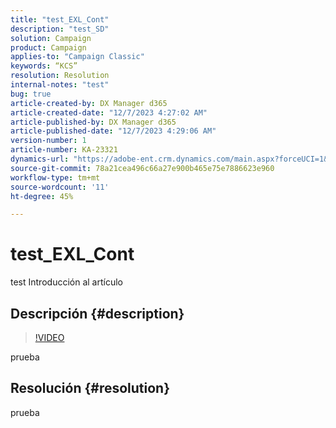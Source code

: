 ```yaml
---
title: "test_EXL_Cont"
description: "test_SD"
solution: Campaign
product: Campaign
applies-to: "Campaign Classic"
keywords: “KCS”
resolution: Resolution
internal-notes: "test"
bug: true
article-created-by: DX Manager d365
article-created-date: "12/7/2023 4:27:02 AM"
article-published-by: DX Manager d365
article-published-date: "12/7/2023 4:29:06 AM"
version-number: 1
article-number: KA-23321
dynamics-url: "https://adobe-ent.crm.dynamics.com/main.aspx?forceUCI=1&pagetype=entityrecord&etn=knowledgearticle&id=7fcca7db-b894-ee11-be37-6045bd006a22"
source-git-commit: 78a21cea496c66a27e900b465e75e7886623e960
workflow-type: tm+mt
source-wordcount: '11'
ht-degree: 45%

---
```


# test_EXL_Cont


test Introducción al artículo

## Descripción {#description}



>[!VIDEO](https://video.tv.adobe.com/v/18696?quality=9&amp;learn=on)


prueba

## Resolución {#resolution}


prueba
